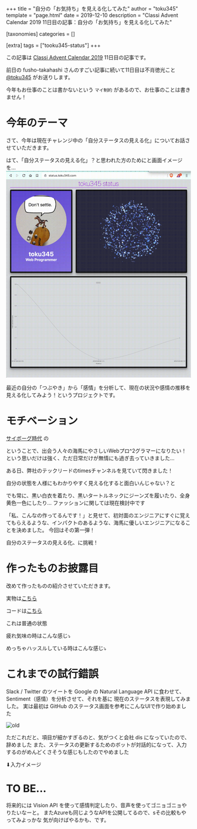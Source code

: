 +++
title = "自分の「お気持ち」を見える化してみた"
author = "toku345"
template = "page.html"
date = 2019-12-10
description = "Classi Advent Calendar 2019 11日目の記事：自分の「お気持ち」を見える化してみた"

[taxonomies]
categories = []

[extra]
tags = ["tooku345-status"]
+++

この記事は [Classi Advent Calendar 2019](https://qiita.com/advent-calendar/2019/classi) 11日目の記事です。

前日の fusho-takahashi さんのすごい記事に続いて11日目は不肖徳光こと [@toku345](https://twitter.com/toku345) がお送りします。

今年もお仕事のことは書かないという `マイ制約` があるので、お仕事のことは書きません！


# 今年のテーマ

さて、今年は現在チャレンジ中の「自分ステータスの見える化」についてお話させていただきます。

はて、「自分ステータスの見える化」？と思われた方のためにと画面イメージを...
![画面イメージGIF](toku345-status-capture.gif)

最近の自分の「つぶやき」から「感情」を分析して、現在の状況や感情の推移を見える化してみよう！というプロジェクトです。


# モチベーション

[サイボーグ時代](https://www.amazon.co.jp/dp/4866630620) の

ということで、出会う人々の海馬にやさしいWebプロ^2グラマーになりたい！という思いだけは強く、ただ日常だけが無情にも過ぎ去っていきました…

ある日、弊社のテックリードのtimesチャンネルを見ていて閃きました！

自分の状態を人様にもわかりやすく見える化すると面白いんじゃない？と

でも常に、黒い白衣を着たり、黒いタートルネックにジーンズを履いたり、全身黄色一色にしたり... ファッションに関しては現在検討中です

「私、こんなの作ってるんです！」と見せて、初対面のエンジニアにすぐに覚えてもらえるような、インパクトのあるような、海馬に優しいエンジニアになることを決めました。
今回はその第一弾！

自分のステータスの見える化、に挑戦！


# 作ったものお披露目

改めて作ったものの紹介させていただきます。

実物は[こちら](https://status.toku345.com/)

コードは[こちら](https://github.com/toku345/status)



これは普通の状態


疲れ気味の時はこんな感じ⤵︎

めっちゃハッスルしている時はこんな感じ⤵︎



# これまでの試行錯誤

Slack / Twitter のツイートを Google の Natural Language API に食わせて、 Sentiment（感情）を分析させて、それを基に 現在のステータスを表現してみました。
実は最初は GitHub のステータス画面を参考にこんなUIで作り始めました

![old](https://www.dropbox.com/)


ただこれだと、項目が細かすぎるのと、気がつくと会社 dis になっていたので、辞めました
また、ステータスの更新するためのボットが対話的になって、入力するのがめんどくさそうな感じもしたのでやめました

⬇︎入力イメージ






# TO BE...

将来的には Vision API を使って感情判定したり、音声を使ってゴニョゴニョやりたいなーと。
またAzureも同じようなAPIを公開してるので、sその比較もやってみよっかな
気が向けばやるかも、です。
